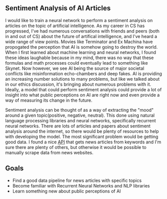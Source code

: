 ## Sentiment Analysis of AI Articles

I would like to train a neural network to perform a sentiment analysis on articles on the topic of artificial intelligence. As my career in CS has progressed, I've had numerous conversations with friends and peers (both in and out of CS) about the future of artifical intelligence, and I've heard a wide range of view points. Movies like Terminator and Ex Machina have propogated the perception that AI is somehow going to destroy the world. When I first learned about machine learning and neural networks, I found these ideas laughable because in my mind, there was no way that these formulas and math processes could eventually lead to something like Skynet. Now however, we see AI being the source of major societal conflicts like misinformation echo-chambers and deep fakes. AI is providing an increasing number solutions to many problems, but like we talked about in our ethics discussion, it's bringing about numerous problems with it. Ideally, a model that could perform sentiment analysis could provide a lot of insight into what public perceptions on AI are right now and even provide a way of measuring its change in the future.  

Sentiment analysis can be thought of as a way of extracting the "mood" around a given topic(positive, negative, neutral). This done using natural language processing libraries and neural networks, specifically recurrent neural networks. There are lots of articles and papers about sentiment analysis around the internet, so there would be plenty of resources to help with developing the model. The most significant problem would be getting good data. I found a nice [API](https://newsapi.org/) that gets news articles from keywords and I'm sure there are plenty of others, but otherwise it would be possible to manually scrape data from news websites.


## Goals

- Find a good data pipeline for news articles with specific topics
- Become familiar with Recurrent Neural Networks and NLP libraries
- Learn something new about public perceptions of AI

